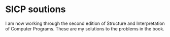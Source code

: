 # SICP soutions
I am now working through the second edition of Structure and
Interpretation of Computer Programs. These are my solutions
to the problems in the book.
